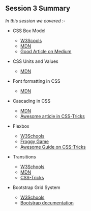 ## Session 3 Summary

_In this session we covered_ :-

- CSS Box Model 
    - [W3Scools](https://www.w3schools.com/css/css_boxmodel.asp) 
    - [MDN](https://developer.mozilla.org/en-US/docs/Learn/CSS/Introduction_to_CSS/Box_model) 
    - [Good Article on Medium](https://medium.com/launch-school/https-medium-com-dembasiby-understanding-the-css-box-model-b005a82593a6)

- CSS Units and Values 
    - [MDN](https://developer.mozilla.org/en-US/docs/Learn/CSS/Introduction_to_CSS/Values_and_units)

- Font formatting in CSS 
    - [MDN](https://developer.mozilla.org/en-US/docs/Learn/CSS/Styling_text/Fundamentals)
- Cascading in CSS 
    - [MDN](https://developer.mozilla.org/en-US/docs/Web/CSS/Cascade) 
    - [Awesome article in CSS-Tricks](https://css-tricks.com/the-c-in-css-the-cascade/)
- Flexbox 
    - [W3Schools](https://www.w3schools.com/css/css3_flexbox.asp) 
    - [Froggy Game](https://flexboxfroggy.com/) 
    - [Awesome Guide on CSS-Tricks](https://css-tricks.com/snippets/css/a-guide-to-flexbox/)
- Transitions 
    - [W3Schools](https://www.w3schools.com/css/css3_transitions.asp) 
    - [MDN](https://developer.mozilla.org/en-US/docs/Web/CSS/CSS_Transitions/Using_CSS_transitions) 
    - [CSS-Tricks](https://css-tricks.com/almanac/properties/t/transition/)
- Bootstrap Grid System 
    - [W3Schools](https://www.w3schools.com/bootstrap/bootstrap_grid_system.asp) 
    - [Bootstrap documentation](https://getbootstrap.com/docs/4.0/layout/grid/)
